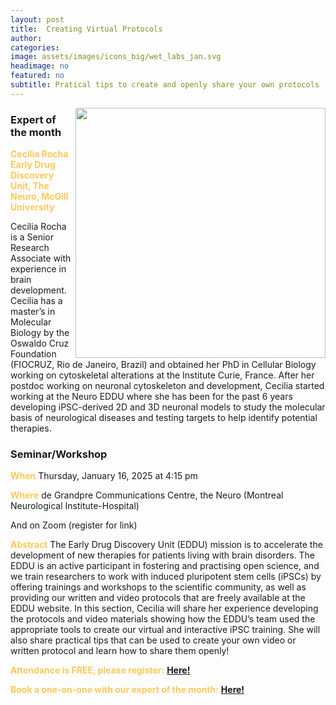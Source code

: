 ```yaml
---
layout: post
title:  Creating Virtual Protocols
author: 
categories:
image: assets/images/icons_big/wet_labs_jan.svg
headimage: no
featured: no
subtitle: Pratical tips to create and openly share your own protocols
---
```

<style>
orange {
  color: rgba(254, 200, 89, 1);
  font-weight: bold;
}
</style>
<!-- ![](../assets/images/video_screenshots/click-to-see-video.png) -->

<!-- [![](../assets/images/video_screenshots/2023-10-05_osoh_ko_oct-video-screenshot.png)](https://www.youtube.com/watch?v=OHxnwzOKqHM&list=PL4IAzeXaocvx2rSfU1YCuTN3SmnOMqOz3&index=4) -->
<img align="right" width="400" src="{{site.baseurl}}/assets/images/monthly_posters/2025-1-1_osoh_rb_jan-poster-portrait.png">


### Expert of the month
<orange>Cecilia Rocha<br>Early Drug Discovery Unit, The Neuro, McGill University</orange>

Cecilia Rocha is a Senior Research Associate with experience in brain development. Cecilia has a master’s in Molecular Biology by the Oswaldo Cruz Foundation (FIOCRUZ, Rio de Janeiro, Brazil) and obtained her PhD in Cellular Biology working on cytoskeletal alterations at the Institute Curie, France. After her postdoc working on neuronal cytoskeleton and development, Cecilia started working at the Neuro EDDU where she has been for the past 6 years developing iPSC-derived 2D and 3D neuronal models to study the molecular basis of neurological diseases and testing targets to help identify potential therapies.
### Seminar/Workshop


<orange>When</orange>
Thursday, January 16, 2025 at 4:15 pm

<orange>Where</orange>
de Grandpre Communications Centre, the Neuro (Montreal Neurological Institute-Hospital)

And on Zoom (register for link)

<orange>Abstract</orange>
The Early Drug Discovery Unit (EDDU) mission is to accelerate the development of new therapies for patients living with brain disorders. The EDDU is an active participant in fostering and practising open science, and we train researchers to work with induced pluripotent stem cells (iPSCs) by offering trainings and workshops to the scientific community, as well as providing our written and video protocols that are freely available at the EDDU website. In this section, Cecilia will share her experience developing the protocols and video materials showing how the EDDU’s team used the appropriate tools to create our virtual and interactive iPSC training. 
She will also share practical tips that can be used to create your own video or written protocol and learn how to share them openly!


<orange>Attendance is FREE, please register:</orange> 
**[Here!](https://shorturl.at/PFNkv)**

<orange>Book a one-on-one with our expert of the month:</orange> 
**[Here!](https://calendly.com/open-science-expert)**

